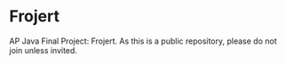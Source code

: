# Frojert
AP Java Final Project: Frojert. As this is a public repository, please do not join unless invited.
